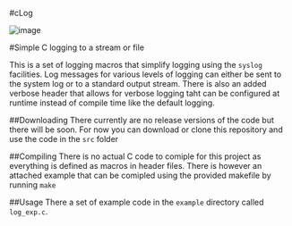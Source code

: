 #cLog 

![image](https://travis-ci.org/mattmaynes/cLog.svg?branch=master)

#Simple C logging to a stream or file

This is a set of logging macros that simplify logging using the `syslog` facilities. Log messages for various levels of logging can either be sent to the system log or to a standard output stream. There is also an added verbose header that allows for verbose logging taht can be configured at runtime instead of compile time like the default logging. 


##Downloading
There currently are no release versions of the code but there will be soon. For now you can download or clone this repository and use the code in the `src` folder

##Compiling
There is no actual C code to comiple for this project as everything is defined as macros in header files. There is however an attached example that can be comipled using the provided makefile by running `make`

##Usage
There a set of example code in the `example` directory called `log_exp.c`.

